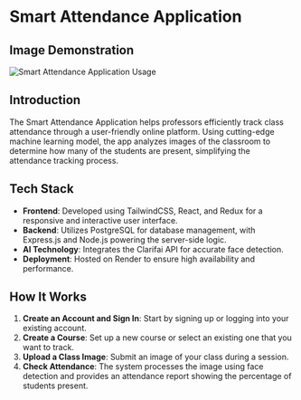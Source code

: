 # Smart Attendance Application

## Image Demonstration
![Smart Attendance Application Usage](/path/to/image.png)


## Introduction
The Smart Attendance Application helps professors efficiently track class attendance through a user-friendly online platform. Using cutting-edge machine learning model, the app analyzes images of the classroom to determine how many of the students are present, simplifying the attendance tracking process.

## Tech Stack
- **Frontend**: Developed using TailwindCSS, React, and Redux for a responsive and interactive user interface.
- **Backend**: Utilizes PostgreSQL for database management, with Express.js and Node.js powering the server-side logic.
- **AI Technology**: Integrates the Clarifai API for accurate face detection.
- **Deployment**: Hosted on Render to ensure high availability and performance.

## How It Works
1. **Create an Account and Sign In**: Start by signing up or logging into your existing account.
2. **Create a Course**: Set up a new course or select an existing one that you want to track.
3. **Upload a Class Image**: Submit an image of your class during a session.
4. **Check Attendance**: The system processes the image using face detection and provides an attendance report showing the percentage of students present.



